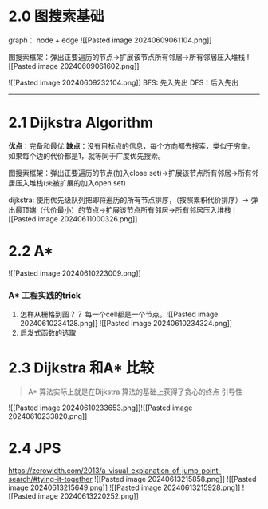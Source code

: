 # 2.0 图搜索基础
 graph： node + edge
 ![[Pasted image 20240609061104.png]]
 
 图搜索框架：弹出正要遍历的节点->扩展该节点所有邻居->所有邻居压入堆栈
![[Pasted image 20240609061602.png]]
   
![[Pasted image 20240609232104.png]] 
BFS: 先入先出
DFS：后入先出

----
# 2.1 Dijkstra Algorithm
**优点**：完备和最优
**缺点**：没有目标点的信息，每个方向都去搜索，类似于穷举。如果每个边的代价都是1，就等同于广度优先搜索。

图搜索框架：弹出正要遍历的节点(加入close set)->扩展该节点所有邻居->所有邻居压入堆栈(未被扩展的加入open set)

dijkstra: 使用优先级队列把即将遍历的所有节点排序，（按照累积代价排序）->
弹出最顶端（代价最小）的节点->扩展该节点所有邻居->所有邻居压入堆栈
![[Pasted image 20240611000326.png]]

# 2.2 A* 
![[Pasted image 20240610223009.png]] 
### A* 工程实践的trick
1. 怎样从栅格到图？？
	每一个cell都是一个节点。![[Pasted image 20240610234128.png]]
	![[Pasted image 20240610234324.png]]
2. 启发式函数的选取

	

# 2.3 Dijkstra 和A* 比较

> A* 算法实际上就是在Dijkstra 算法的基础上获得了贪心的终点 引导性

![[Pasted image 20240610233653.png]]![[Pasted image 20240610233820.png]]

# 2.4 JPS
https://zerowidth.com/2013/a-visual-explanation-of-jump-point-search/#tying-it-together
![[Pasted image 20240613215858.png]]
![[Pasted image 20240613215649.png]]
![[Pasted image 20240613215928.png]]
![[Pasted image 20240613220252.png]]